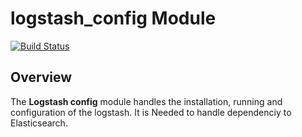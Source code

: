 # logstash_config Module
[![Build Status](https://travis-ci.org/Adaptavist/puppet-logstash_config.svg?branch=master)](https://travis-ci.org/Adaptavist/puppet-logstash_config)

## Overview

The **Logstash config** module handles the installation, running and configuration of 
the logstash. It is Needed to handle dependenciy to Elasticsearch.